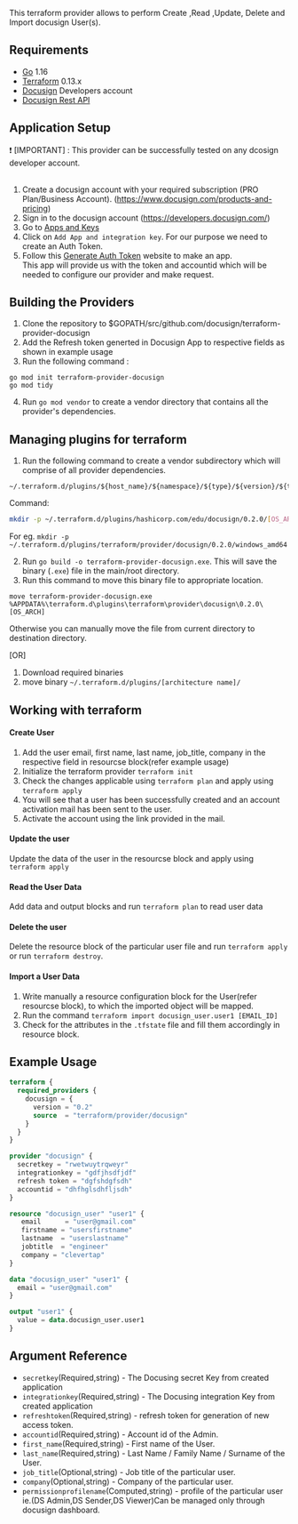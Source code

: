 
This terraform provider allows to perform Create ,Read ,Update, Delete and Import docusign User(s). 


## Requirements

* [Go](https://golang.org/doc/install) 1.16 <br>
* [Terraform](https://www.terraform.io/downloads.html) 0.13.x <br/>
* [Docusign](https://developers.docusign.com/) Developers account
* [Docusign Rest API](https://developers.docusign.com/docs/esign-rest-api/reference/) 


## Application Setup
 :heavy_exclamation_mark:  [IMPORTANT] : This provider can be successfully tested on any dcosign developer account. <br><br>

1. Create a docusign account with your required subscription (PRO Plan/Business Account). (https://www.docusign.com/products-and-pricing)<br>
2. Sign in to the docusign account (https://developers.docusign.com/)<br>
3. Go to [Apps and Keys](https://admindemo.docusign.com/apps-and-keys)<br>
4. Click on `Add App and integration key`. For our purpose we need to create an Auth Token. <br>
5. Follow this [Generate Auth Token](https://developers.docusign.com/platform/auth/authcode/authcode-get-token/) website to make an app. <br>
This app will provide us with the token and accountid which will be needed to configure our provider and make request. <br>


## Building the Providers 
1. Clone the repository  to $GOPATH/src/github.com/docusign/terraform-provider-docusign <br>
2. Add the Refresh token generted in  Docusign App to respective fields as shown in example usage <br>
3. Run the following command :
 ```golang
go mod init terraform-provider-docusign
go mod tidy
```
4. Run `go mod vendor` to create a vendor directory that contains all the provider's dependencies. <br>

## Managing plugins for terraform
1. Run the following command to create a vendor subdirectory which will comprise of  all provider dependencies. <br>
```
~/.terraform.d/plugins/${host_name}/${namespace}/${type}/${version}/${target}
``` 
Command: 
```bash
mkdir -p ~/.terraform.d/plugins/hashicorp.com/edu/docusign/0.2.0/[OS_ARCH]
```
For eg. `mkdir -p ~/.terraform.d/plugins/terraform/provider/docusign/0.2.0/windows_amd64`<br>

2. Run `go build -o terraform-provider-docusign.exe`. This will save the binary (`.exe`) file in the main/root directory. <br>
3. Run this command to move this binary file to appropriate location.
 ```
 move terraform-provider-docusign.exe %APPDATA%\terraform.d\plugins\terraform\provider\docusign\0.2.0\[OS_ARCH]
 ``` 
Otherwise you can manually move the file from current directory to destination directory.<br>


[OR]

1. Download required binaries <br>
2. move binary `~/.terraform.d/plugins/[architecture name]/`


## Working with terraform

#### Create User
1. Add the user email, first name, last name, job_title, company in the respective field in resourcse block(refer example usage)
2. Initialize the terraform provider `terraform init`
3. Check the changes applicable using `terraform plan` and apply using `terraform apply`
4. You will see that a user has been successfully created and an account activation mail has been sent to the user.
5. Activate the account using the link provided in the mail.

#### Update the user
Update the data of the user in the resourcse block and apply using `terraform apply`

#### Read the User Data
Add data and output blocks and run `terraform plan` to read user data


#### Delete the user
Delete the resource block of the particular user file and run `terraform apply` or run `terraform destroy`.

#### Import a User Data
1. Write manually a resource configuration block for the User(refer resourcse block), to which the imported object will be mapped.
2. Run the command `terraform import docusign_user.user1 [EMAIL_ID]`
3. Check for the attributes in the `.tfstate` file and fill them accordingly in resource block.


## Example Usage
```terraform
terraform {
  required_providers {
    docusign = {
      version = "0.2"
      source  = "terraform/provider/docusign"
    }
  }
}

provider "docusign" {
  secretkey = "rwetwuytrqweyr"
  integrationkey = "gdfjhsdfjdf"
  refresh token = "dgfshdgfsdh"
  accountid = "dhfhglsdhfljsdh"
}

resource "docusign_user" "user1" {
   email      = "user@gmail.com"
   firstname = "usersfirstname"
   lastname  = "userslastname"
   jobtitle  = "engineer"
   company = "clevertap"
}

data "docusign_user" "user1" {
  email = "user@gmail.com"
}

output "user1" {
  value = data.docusign_user.user1
}
```

## Argument Reference

* `secretkey`(Required,string)     - The Docusing secret Key from created application
* `integrationkey`(Required,string)  - The Docusing integration Key from created application
* `refreshtoken`(Required,string)      - refresh token for generation of new access token.
* `accountid`(Required,string)      - Account id of the Admin.
* `first_name`(Required,string) - First name of the User.
* `last_name`(Required,string)  - Last Name / Family Name / Surname of the User.
* `job_title`(Optional,string)         - Job title of the particular user.
* `company`(Optional,string)         - Company of the particular user.
* `permissionprofilename`(Computed,string)  - profile of the particular user ie.(DS Admin,DS Sender,DS Viewer)Can be managed only through docusign dashboard.

